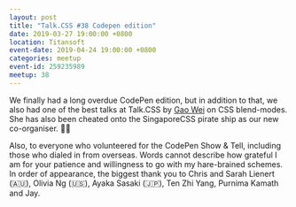```yaml
---
layout: post
title: "Talk.CSS #38 Codepen edition"
date: 2019-03-27 19:00:00 +0800
location: Titansoft
event-date: 2019-04-24 19:00:00 +0800
categories: meetup
event-id: 259235989
meetup: 38
---
```

We finally had a long overdue CodePen edition, but in addition to that, we also had one of the best talks at Talk.CSS  by [Gao Wei](https://wgao19.cc/) on CSS blend-modes. She has also been cheated onto the SingaporeCSS pirate ship as our new co-organiser. <span class="emoji" role="img" tabindex="0" aria-label="women with bunny ears">&#x1F46F;&#x200D;&#x2640;&#xFE0F;</span>

Also, to everyone who volunteered for the CodePen Show & Tell, including those who dialed in from overseas. Words cannot describe how grateful I am for your patience and willingness to go with my hare-brained schemes. In order of appearance, the biggest thank you to Chris and Sarah Lienert (<span class="emoji" role="img" tabindex="0" aria-label="Australia">&#x1F1E6;&#x1F1FA;</span>), Olivia Ng (<span class="emoji" role="img" tabindex="0" aria-label="United States of America">&#x1F1FA;&#x1F1F8;</span>), Ayaka Sasaki (<span class="emoji" role="img" tabindex="0" aria-label="Japan">&#x1F1EF;&#x1F1F5;</span>), Ten Zhi Yang, Purnima Kamath and Jay.